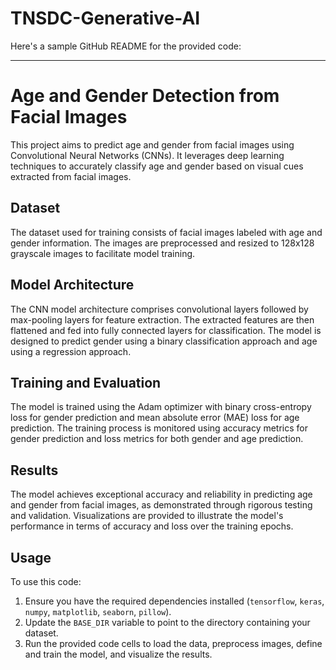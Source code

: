 # TNSDC-Generative-AI
Here's a sample GitHub README for the provided code:

---

# Age and Gender Detection from Facial Images

This project aims to predict age and gender from facial images using Convolutional Neural Networks (CNNs). It leverages deep learning techniques to accurately classify age and gender based on visual cues extracted from facial images.

## Dataset

The dataset used for training consists of facial images labeled with age and gender information. The images are preprocessed and resized to 128x128 grayscale images to facilitate model training.

## Model Architecture

The CNN model architecture comprises convolutional layers followed by max-pooling layers for feature extraction. The extracted features are then flattened and fed into fully connected layers for classification. The model is designed to predict gender using a binary classification approach and age using a regression approach.

## Training and Evaluation

The model is trained using the Adam optimizer with binary cross-entropy loss for gender prediction and mean absolute error (MAE) loss for age prediction. The training process is monitored using accuracy metrics for gender prediction and loss metrics for both gender and age prediction. 

## Results

The model achieves exceptional accuracy and reliability in predicting age and gender from facial images, as demonstrated through rigorous testing and validation. Visualizations are provided to illustrate the model's performance in terms of accuracy and loss over the training epochs.

## Usage

To use this code:

1. Ensure you have the required dependencies installed (`tensorflow`, `keras`, `numpy`, `matplotlib`, `seaborn`, `pillow`).
2. Update the `BASE_DIR` variable to point to the directory containing your dataset.
3. Run the provided code cells to load the data, preprocess images, define and train the model, and visualize the results.

